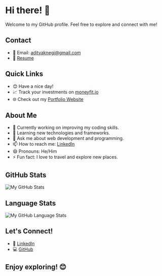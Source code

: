 # Hi there! 👋

Welcome to my GitHub profile. Feel free to explore and connect with me!

## Contact
- 📧 Email: adityaknegi@gmail.com
- 📄 [Resume](https://github.com/adityaknegi/adityaknegi/blob/master/Aditya_9805846331.pdf)

## Quick Links
- 😊 Have a nice day!
- 📈 Track your investments on [moneyfit.io](https://moneyfit.io/)
- 🌐 Check out my [Portfolio Website](https://nextjs-git-main-adityaknegi.vercel.app/)

## About Me
- 🔭 Currently working on improving my coding skills.
- 🌱 Learning new technologies and frameworks.
- 💬 Ask me about web development and programming.
- 📫 How to reach me: [LinkedIn](https://www.linkedin.com/in/negi1/)
- 😄 Pronouns: He/Him
- ⚡ Fun fact: I love to travel and explore new places.

## GitHub Stats
![My GitHub Stats](https://github-readme-stats.vercel.app/api?username=adityaknegi&show_icons=true&count_private=true&hide=issues&include_all_commits=true&hide_title=true&hide_border=true)

## Language Stats
![My GitHub Language Stats](https://github-readme-stats.vercel.app/api/top-langs/?username=adityaknegi&layout=compact&hide_title=true&hide_border=true)

## Let's Connect!
- 📱 [LinkedIn](https://www.linkedin.com/in/negi1/)
- 💻 [GitHub](https://github.com/adityaknegi)

## Enjoy exploring! 😊
